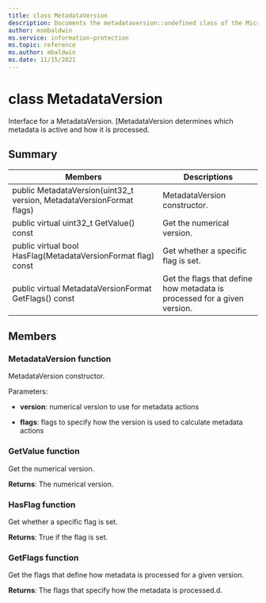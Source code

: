 ```yaml
---
title: class MetadataVersion 
description: Documents the metadataversion::undefined class of the Microsoft Information Protection SDK.
author: msmbaldwin
ms.service: information-protection
ms.topic: reference
ms.author: mbaldwin
ms.date: 11/15/2021
---
```


# class MetadataVersion 
Interface for a MetadataVersion. [MetadataVersion determines which metadata is active and how it is processed.
  
## Summary
 Members                        | Descriptions                                
--------------------------------|---------------------------------------------
public MetadataVersion(uint32_t version, MetadataVersionFormat flags)  |  MetadataVersion constructor.
public virtual uint32_t GetValue() const  |  Get the numerical version.
public virtual bool HasFlag(MetadataVersionFormat flag) const  |  Get whether a specific flag is set.
public virtual MetadataVersionFormat GetFlags() const  |  Get the flags that define how metadata is processed for a given version.
  
## Members
  
### MetadataVersion function
MetadataVersion constructor.

Parameters:  
* **version**: numerical version to use for metadata actions 


* **flags**: flags to specify how the version is used to calculate metadata actions


  
### GetValue function
Get the numerical version.

  
**Returns**: The numerical version.
  
### HasFlag function
Get whether a specific flag is set.

  
**Returns**: True if the flag is set.
  
### GetFlags function
Get the flags that define how metadata is processed for a given version.

  
**Returns**: The flags that specify how the metadata is processed.d.